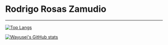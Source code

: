 # Rodrigo Rosas Zamudio
----

[![Top Langs](https://github-readme-stats.vercel.app/api/top-langs/?username=wayusei)](https://github.com/wayusei/github-readme-stats)

[![Wayusei's GitHub stats](https://github-readme-stats.vercel.app/api?username=wayusei&show_icons=true&theme=transparent)](https://github.com/wayusei/github-readme-stats)

